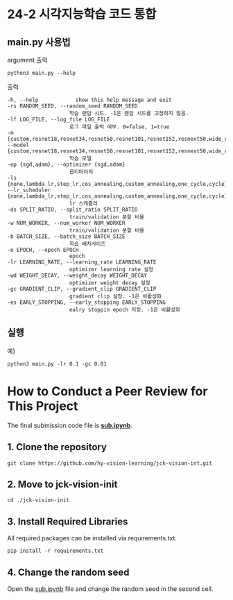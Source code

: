 # 24-2 시각지능학습 코드 통합


## main.py 사용법

argument 출력
```shell
python3 main.py --help
```
출력
```
-h, --help            show this help message and exit
-rs RANDOM_SEED, --random_seed RANDOM_SEED
                    학습 랜덤 시드. -1은 랜덤 시드를 고정하지 않음.
-lf LOG_FILE, --log_file LOG_FILE
                    로그 파일 출력 여부. 0=false, 1=true
-m {custom,resnet18,resnet34,resnet50,resnet101,resnet152,resnext50,wide_resnet_16_4,wide_resnet_28_10_03}, --model {custom,resnet18,resnet34,resnet50,resnet101,resnet152,resnext50,wide_resnet_16_4,wide_resnet_28_10_03}
                    학습 모델
-op {sgd,adam}, --optimizer {sgd,adam}
                    옵티마이저
-ls {none,lambda_lr,step_lr,cos_annealing,custom_annealing,one_cycle,cycle}, --lr_scheduler {none,lambda_lr,step_lr,cos_annealing,custom_annealing,one_cycle,cycle}
                    lr 스케쥴러
-ds SPLIT_RATIO, --split_ratio SPLIT_RATIO
                    train/validation 분할 비율
-w NUM_WORKER, --num_worker NUM_WORKER
                    train/validation 분할 비율
-b BATCH_SIZE, --batch_size BATCH_SIZE
                    학습 배치사이즈
-e EPOCH, --epoch EPOCH
                    epoch
-lr LEARNING_RATE, --learning_rate LEARNING_RATE
                    optimizer learning rate 설정
-wd WEIGHT_DECAY, --weight_decay WEIGHT_DECAY
                    optimizer weight decay 설정
-gc GRADIENT_CLIP, --gradient_clip GRADIENT_CLIP
                    gradient clip 설정. -1은 비활성화
-es EARLY_STOPPING, --early_stopping EARLY_STOPPING
                    ealry stoppin epoch 지정. -1은 비활성화
```

## 실행
예)
```shell
python3 main.py -lr 0.1 -gc 0.01
```


# How to Conduct a Peer Review for This Project

The final submission code file is **[sub.ipynb](./sub.ipynb)**.


## 1. Clone the repository

```shell
git clone https://github.com/hy-vision-learning/jck-vision-int.git
```

## 2. Move to jck-vision-init

```shell
cd ./jck-vision-init
```

## 3. Install Required Libraries

All required packages can be installed via requirements.txt.

```shell
pip install -r requirements.txt
```

## 4. Change the random seed

Open the [sub.ipynb](./sub.ipynb) file and change the random seed in the second cell.
